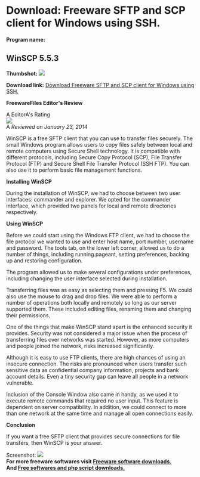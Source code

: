 # Download: Freeware SFTP and SCP client for Windows using SSH.

**Program name:**

## WinSCP 5.5.3

  
**Thumbshot:** ![](http://www.freewarefiles.com/screenshot/winscp_md.jpg)   
  
**Download link:** [Download Freeware SFTP and SCP client for Windows using SSH.](http://freesoftwares.boysofts.com/WinSCP_program_13947.html)  
  


**FreewareFiles Editor's Review**  
  


A EditorA's Rating  
![](http://www.freewarefiles.com/images/rating/4.5.gif)  
A _Reviewed on January 23, 2014_   
  
WinSCP is a free SFTP client that you can use to transfer files securely. The small Windows program allows users to copy files safely between local and remote computers using Secure Shell technology. It is compatible with different protocols, including Secure Copy Protocol (SCP), File Transfer Protocol (FTP) and Secure Shell File Transfer Protocol (SSH FTP). You can also use it to perform basic file management functions. 

**Installing WinSCP**

During the installation of WinSCP, we had to choose between two user interfaces: commander and explorer. We opted for the commander interface, which provided two panels for local and remote directories respectively.

**Using WinSCP**

Before we could start using the Windows FTP client, we had to choose the file protocol we wanted to use and enter host name, port number, username and password. The tools tab, on the lower left corner, allowed us to do a number of things, including running pageant, setting preferences, backing up and restoring configuration.

The program allowed us to make several configurations under preferences, including changing the user interface selected during installation.

Transferring files was as easy as selecting them and pressing F5. We could also use the mouse to drag and drop files. We were able to perform a number of operations both locally and remotely so long as our server supported them. These included editing files, renaming them and changing their permissions.

One of the things that make WinSCP stand apart is the enhanced security it provides. Security was not considered a major issue when the process of transferring files over networks was started. However, as more computers and people joined the network, risks increased significantly.

Although it is easy to use FTP clients, there are high chances of using an insecure connection. The risks are pronounced when users transfer such sensitive data as confidential company information, projects and bank account details. Even a tiny security gap can leave all people in a network vulnerable.

Inclusion of the Console Window also came in handy, as we used it to execute remote commands that required no user input. This feature is dependent on server compatibility. In addition, we could connect to more than one network at the same time and manage all open connections easily.

**Conclusion**

If you want a free SFTP client that provides secure connections for file transfers, then WinSCP is your answer. 

  
  
Screenshot: ![](http://www.freewarefiles.com/screenshot/winscp.jpg)   
**For more freeware softwares visit [Freeware software downloads.](http://freesoftwares.boysofts.com/)**   
**And [Free softwares and php script downloads.](http://www.boysofts.com/)**
